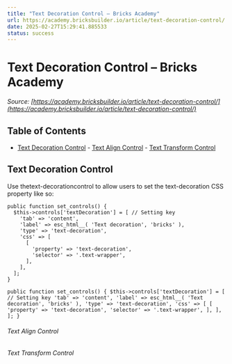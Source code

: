 ```yaml
---
title: "Text Decoration Control – Bricks Academy"
url: https://academy.bricksbuilder.io/article/text-decoration-control/
date: 2025-02-27T15:29:41.885533
status: success
---
```


# Text Decoration Control – Bricks Academy

*Source: [https://academy.bricksbuilder.io/article/text-decoration-control/](https://academy.bricksbuilder.io/article/text-decoration-control/)*

## Table of Contents

- [Text Decoration Control](#text-decoration-control)
        - [Text Align Control](#text-align-control)
        - [Text Transform Control](#text-transform-control)

## Text Decoration Control

Use thetext-decorationcontrol to allow users to set the text-decoration CSS property like so:

```
public function set_controls() {
  $this->controls['textDecoration'] = [ // Setting key
    'tab' => 'content',
    'label' => esc_html__( 'Text decoration', 'bricks' ),
    'type' => 'text-decoration',
    'css' => [
      [
        'property' => 'text-decoration',
        'selector' => '.text-wrapper',
      ],
    ],
  ];
}
```

`public function set_controls() {
  $this->controls['textDecoration'] = [ // Setting key
    'tab' => 'content',
    'label' => esc_html__( 'Text decoration', 'bricks' ),
    'type' => 'text-decoration',
    'css' => [
      [
        'property' => 'text-decoration',
        'selector' => '.text-wrapper',
      ],
    ],
  ];
}`

###### Text Align Control

###### Text Transform Control

